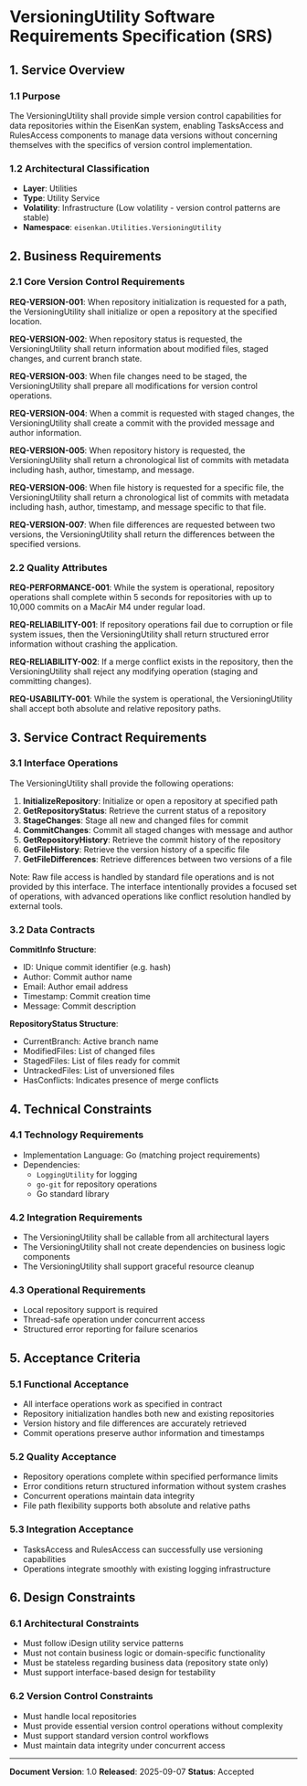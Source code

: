 # VersioningUtility Software Requirements Specification (SRS)

## 1. Service Overview

### 1.1 Purpose
The VersioningUtility shall provide simple version control capabilities for data repositories within the EisenKan system, enabling TasksAccess and RulesAccess components to manage data versions without concerning themselves with the specifics of version control implementation.

### 1.2 Architectural Classification
- **Layer**: Utilities
- **Type**: Utility Service
- **Volatility**: Infrastructure (Low volatility - version control patterns are stable)
- **Namespace**: `eisenkan.Utilities.VersioningUtility`

## 2. Business Requirements

### 2.1 Core Version Control Requirements

**REQ-VERSION-001**: When repository initialization is requested for a path, the VersioningUtility shall initialize or open a repository at the specified location.

**REQ-VERSION-002**: When repository status is requested, the VersioningUtility shall return information about modified files, staged changes, and current branch state.

**REQ-VERSION-003**: When file changes need to be staged, the VersioningUtility shall prepare all modifications for version control operations.

**REQ-VERSION-004**: When a commit is requested with staged changes, the VersioningUtility shall create a commit with the provided message and author information.

**REQ-VERSION-005**: When repository history is requested, the VersioningUtility shall return a chronological list of commits with metadata including hash, author, timestamp, and message.

**REQ-VERSION-006**: When file history is requested for a specific file, the VersioningUtility shall return a chronological list of commits with metadata including hash, author, timestamp, and message specific to that file.

**REQ-VERSION-007**: When file differences are requested between two versions, the VersioningUtility shall return the differences between the specified versions.

### 2.2 Quality Attributes

**REQ-PERFORMANCE-001**: While the system is operational, repository operations shall complete within 5 seconds for repositories with up to 10,000 commits on a MacAir M4 under regular load.

**REQ-RELIABILITY-001**: If repository operations fail due to corruption or file system issues, then the VersioningUtility shall return structured error information without crashing the application.

**REQ-RELIABILITY-002**: If a merge conflict exists in the repository, then the VersioningUtility shall reject any modifying operation (staging and committing changes).

**REQ-USABILITY-001**: While the system is operational, the VersioningUtility shall accept both absolute and relative repository paths.

## 3. Service Contract Requirements

### 3.1 Interface Operations
The VersioningUtility shall provide the following operations:

1. **InitializeRepository**: Initialize or open a repository at specified path
2. **GetRepositoryStatus**: Retrieve the current status of a repository
3. **StageChanges**: Stage all new and changed files for commit
4. **CommitChanges**: Commit all staged changes with message and author
5. **GetRepositoryHistory**: Retrieve the commit history of the repository
6. **GetFileHistory**: Retrieve the version history of a specific file
7. **GetFileDifferences**: Retrieve differences between two versions of a file

Note: Raw file access is handled by standard file operations and is not provided by this interface. The interface intentionally provides a focused set of operations, with advanced operations like conflict resolution handled by external tools.

### 3.2 Data Contracts

**CommitInfo Structure**:
- ID: Unique commit identifier (e.g. hash)
- Author: Commit author name
- Email: Author email address
- Timestamp: Commit creation time
- Message: Commit description

**RepositoryStatus Structure**:
- CurrentBranch: Active branch name
- ModifiedFiles: List of changed files
- StagedFiles: List of files ready for commit
- UntrackedFiles: List of unversioned files
- HasConflicts: Indicates presence of merge conflicts

## 4. Technical Constraints

### 4.1 Technology Requirements
- Implementation Language: Go (matching project requirements)
- Dependencies:
  - `LoggingUtility` for logging
  - `go-git` for repository operations
  - Go standard library

### 4.2 Integration Requirements
- The VersioningUtility shall be callable from all architectural layers
- The VersioningUtility shall not create dependencies on business logic components
- The VersioningUtility shall support graceful resource cleanup

### 4.3 Operational Requirements
- Local repository support is required
- Thread-safe operation under concurrent access
- Structured error reporting for failure scenarios

## 5. Acceptance Criteria

### 5.1 Functional Acceptance
- All interface operations work as specified in contract
- Repository initialization handles both new and existing repositories
- Version history and file differences are accurately retrieved
- Commit operations preserve author information and timestamps

### 5.2 Quality Acceptance
- Repository operations complete within specified performance limits
- Error conditions return structured information without system crashes
- Concurrent operations maintain data integrity
- File path flexibility supports both absolute and relative paths

### 5.3 Integration Acceptance
- TasksAccess and RulesAccess can successfully use versioning capabilities
- Operations integrate smoothly with existing logging infrastructure

## 6. Design Constraints

### 6.1 Architectural Constraints
- Must follow iDesign utility service patterns
- Must not contain business logic or domain-specific functionality
- Must be stateless regarding business data (repository state only)
- Must support interface-based design for testability

### 6.2 Version Control Constraints
- Must handle local repositories
- Must provide essential version control operations without complexity
- Must support standard version control workflows
- Must maintain data integrity under concurrent access

---

**Document Version**: 1.0
**Released**: 2025-09-07
**Status**: Accepted